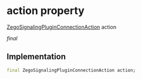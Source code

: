 


# action property







[ZegoSignalingPluginConnectionAction](../../zego_uikit_prebuilt_live_audio_room/ZegoSignalingPluginConnectionAction.md) action
  
_<span class="feature">final</span>_






## Implementation

```dart
final ZegoSignalingPluginConnectionAction action;
```







